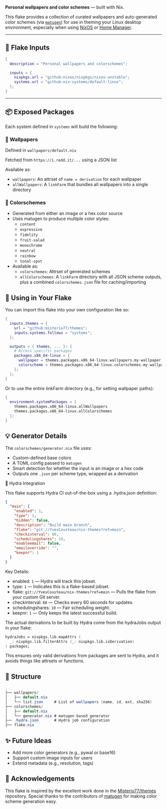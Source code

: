 **Personal wallpapers and color schemes** — built with Nix.

This flake provides a collection of curated wallpapers and auto-generated color schemes (via [`matugen`](https://github.com/InverseGood/matugen)) for use in theming your Linux desktop environment, especially when using [NixOS](https://nixos.org) or [Home Manager](https://nix-community.github.io/home-manager/).

---

## 🧩 Flake Inputs

```nix
{
  description = "Personal wallpapers and colorschemes";

  inputs = {
    nixpkgs.url = "github:nixos/nixpkgs/nixos-unstable";
    systems.url = "github:nix-systems/default-linux";
  };
}
```

---

## 📦 Exposed Packages

Each system defined in `systems` will build the following:

### 🎨 Wallpapers

Defined in `wallpapers/default.nix`

Fetched from `https://i.redd.it/...` using a JSON list

Available as:
+ `wallpapers`: An attrset of `name = derivation` for each wallpaper
+ `allWallpapers`: A `linkFarm` that bundles all wallpapers into a single directory

### 🌈 Colorschemes

+ Generated from either an image or a hex color source
+ Uses matugen to produce multiple color styles:
    + `content`
    + `expressive` 
    + `fidelity`
    + `fruit-salad` 
    + `monochrome`
    + `neutral`
    + `rainbow`
    + `tonal-spot`
+ Available as:
    + `colorschemes`: Attrset of generated schemes
    + `allColorschemes`: A `linkFarm` directory with all JSON scheme outputs, plus a combined `colorschemes.json` file for caching/importing

## 🔧 Using in Your Flake

You can import this flake into your own configuration like so:
```nix
{
  inputs.themes = {
    url = "github:misterio77/themes";
    inputs.systems.follows = "systems";
  };

  outputs = { themes, ... }: {
    # Access specific packages
    packages.x86_64-linux = {
      wallpaper = themes.packages.x86_64-linux.wallpapers.my-wallpaper;
      colorscheme = themes.packages.x86_64-linux.colorschemes.my-wallpaper;
    };
  };
}
```
Or to use the entire linkFarm directory (e.g., for setting wallpaper paths):
```nix
{
  environment.systemPackages = [
    themes.packages.x86_64-linux.allWallpapers
    themes.packages.x86_64-linux.allColorschemes
  ];
}
```

## 💡 Generator Details

The `colorschemes/generator.nix` file uses:
+ Custom-defined base colors
+ A TOML config passed to `matugen`
+ Smart detection for whether the input is an image or a hex code
+ Outputs one `.json` per scheme type, wrapped as a derivation

🧪 Hydra Integration

This flake supports Hydra CI out-of-the-box using a .hydra.json definition:
```json
{
  "main": {
    "enabled": 1,
    "type": 1,
    "hidden": false,
    "description": "Build main branch",
    "flake": "git://YvesCousteau/nix-themes?ref=main",
    "checkinterval": 60,
    "schedulingshares": 10,
    "enableemail": false,
    "emailoverride": "",
    "keepnr": 1
  }
}
```

Key Details:
+ enabled: `1` — Hydra will track this jobset.
+ type: `1` — Indicates this is a flake-based jobset.
+ flake: `git://YvesCousteau/nix-themes?ref=main` — Pulls the flake from your custom Git server.
+ checkinterval: `60` — Checks every 60 seconds for updates.
+ schedulingshares: `10` — Fair scheduling weight.
+ keepnr: `1` — Only keeps the latest successful build.

The actual derivations to be built by Hydra come from the hydraJobs output in your flake:

```nix
hydraJobs = nixpkgs.lib.mapAttrs (
  _: nixpkgs.lib.filterAttrs (_: nixpkgs.lib.isDerivation)
) packages;
```

This ensures only valid derivations from packages are sent to Hydra, and it avoids things like attrsets or functions.

## 📁 Structure

```csharp
.
├── wallpapers/
│   ├── default.nix
│   └── list.json     # List of wallpapers (name, id, ext, sha256)
├── colorschemes/
│   ├── default.nix
│   └── generator.nix # matugen-based generator
├── .hydra.json       # Hydra job configuration
├── flake.nix

```

## ✨ Future Ideas

+ Add more color generators (e.g., pywal or base16)
+ Support custom image inputs for users
+ Extend metadata (e.g., resolution, tags)

## 🤝 Acknowledgements

This flake is inspired by the excellent work done in the [Misterio77/themes](https://github.com/Misterio77/themes) repository. Special thanks to the contributors of [matugen](https://github.com/InioX/matugen) for making color scheme generation easy.

